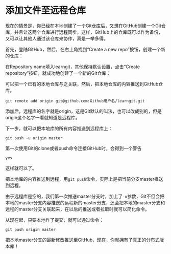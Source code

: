 # 添加文件至远程仓库
现在的情景是，你已经在本地创建了一个Git仓库后，又想在GitHub创建一个Git仓库，并且让这两个仓库进行远程同步，这样，GitHub上的仓库既可以作为备份，又可以让其他人通过该仓库来协作，真是一举多得。

首先，登陆GitHub，然后，在右上角找到“Create a new repo”按钮，创建一个新的仓库：

在Repository name填入learngit，其他保持默认设置，点击“Create repository”按钮，就成功地创建了一个新的Git仓库：

可以把一个已有的本地仓库与之关联，然后，把本地仓库的内容推送到GitHub仓库。
```
git remote add origin git@github.com:Github用户名/learngit.git
```
添加后，远程库的名字就是origin，这是Git默认的叫法，也可以改成别的，但是origin这个名字一看就知道是远程库。

下一步，就可以把本地库的所有内容推送到远程库上：
```
git push -u origin master
```
第一次使用Git的clone或者push命令连接GitHub时，会得到一个警告
```
yes
```
这样就可以了。

把本地库的内容推送到远程，用`git push`命令，实际上是把当前分支master推送到远程。

由于远程库是空的，我们第一次推送master分支时，加上了`-u`参数，Git不但会把本地的master分支内容推送的远程新的master分支，还会把本地的master分支和远程的master分支关联起来，在以后的推送或者拉取时就可以简化命令。

从现在起，只要本地作了提交，就可以通过命令：
```
git push origin master
```
把本地master分支的最新修改推送至GitHub，现在，你就拥有了真正的分布式版本库！